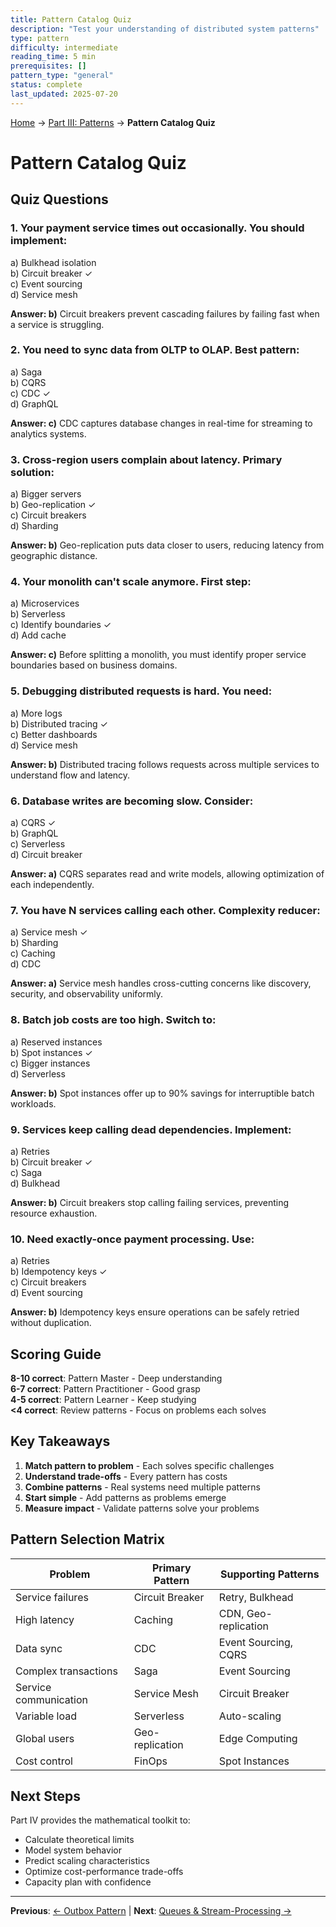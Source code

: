 ```yaml
---
title: Pattern Catalog Quiz
description: "Test your understanding of distributed system patterns"
type: pattern
difficulty: intermediate
reading_time: 5 min
prerequisites: []
pattern_type: "general"
status: complete
last_updated: 2025-07-20
---
```


<!-- Navigation -->
[Home](../introduction/index.md) → [Part III: Patterns](index.md) → **Pattern Catalog Quiz**

# Pattern Catalog Quiz

## Quiz Questions

### 1. Your payment service times out occasionally. You should implement:
   a) Bulkhead isolation  
   b) Circuit breaker ✓  
   c) Event sourcing  
   d) Service mesh

**Answer: b)** Circuit breakers prevent cascading failures by failing fast when a service is struggling.

### 2. You need to sync data from OLTP to OLAP. Best pattern:
   a) Saga  
   b) CQRS  
   c) CDC ✓  
   d) GraphQL

**Answer: c)** CDC captures database changes in real-time for streaming to analytics systems.

### 3. Cross-region users complain about latency. Primary solution:
   a) Bigger servers  
   b) Geo-replication ✓  
   c) Circuit breakers  
   d) Sharding

**Answer: b)** Geo-replication puts data closer to users, reducing latency from geographic distance.

### 4. Your monolith can't scale anymore. First step:
   a) Microservices  
   b) Serverless  
   c) Identify boundaries ✓  
   d) Add cache

**Answer: c)** Before splitting a monolith, you must identify proper service boundaries based on business domains.

### 5. Debugging distributed requests is hard. You need:
   a) More logs  
   b) Distributed tracing ✓  
   c) Better dashboards  
   d) Service mesh

**Answer: b)** Distributed tracing follows requests across multiple services to understand flow and latency.

### 6. Database writes are becoming slow. Consider:
   a) CQRS ✓  
   b) GraphQL  
   c) Serverless  
   d) Circuit breaker

**Answer: a)** CQRS separates read and write models, allowing optimization of each independently.

### 7. You have N services calling each other. Complexity reducer:
   a) Service mesh ✓  
   b) Sharding  
   c) Caching  
   d) CDC

**Answer: a)** Service mesh handles cross-cutting concerns like discovery, security, and observability uniformly.

### 8. Batch job costs are too high. Switch to:
   a) Reserved instances  
   b) Spot instances ✓  
   c) Bigger instances  
   d) Serverless

**Answer: b)** Spot instances offer up to 90% savings for interruptible batch workloads.

### 9. Services keep calling dead dependencies. Implement:
   a) Retries  
   b) Circuit breaker ✓  
   c) Saga  
   d) Bulkhead

**Answer: b)** Circuit breakers stop calling failing services, preventing resource exhaustion.

### 10. Need exactly-once payment processing. Use:
   a) Retries  
   b) Idempotency keys ✓  
   c) Circuit breakers  
   d) Event sourcing

**Answer: b)** Idempotency keys ensure operations can be safely retried without duplication.

## Scoring Guide

**8-10 correct**: Pattern Master - Deep understanding  
**6-7 correct**: Pattern Practitioner - Good grasp  
**4-5 correct**: Pattern Learner - Keep studying  
**<4 correct**: Review patterns - Focus on problems each solves

## Key Takeaways

1. **Match pattern to problem** - Each solves specific challenges
2. **Understand trade-offs** - Every pattern has costs
3. **Combine patterns** - Real systems need multiple patterns
4. **Start simple** - Add patterns as problems emerge
5. **Measure impact** - Validate patterns solve your problems

## Pattern Selection Matrix

| Problem | Primary Pattern | Supporting Patterns |
|---------|----------------|-------------------|
| Service failures | Circuit Breaker | Retry, Bulkhead |
| High latency | Caching | CDN, Geo-replication |
| Data sync | CDC | Event Sourcing, CQRS |
| Complex transactions | Saga | Event Sourcing |
| Service communication | Service Mesh | Circuit Breaker |
| Variable load | Serverless | Auto-scaling |
| Global users | Geo-replication | Edge Computing |
| Cost control | FinOps | Spot Instances |

## Next Steps

Part IV provides the mathematical toolkit to:
- Calculate theoretical limits
- Model system behavior
- Predict scaling characteristics
- Optimize cost-performance trade-offs
- Capacity plan with confidence

---

**Previous**: [← Outbox Pattern](outbox.md) | **Next**: [Queues & Stream-Processing →](queues-streaming.md)
